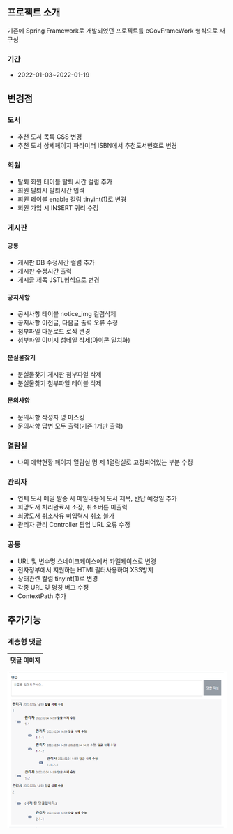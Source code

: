 ## 프로젝트 소개
기존에 Spring Framework로 개발되었던 프로젝트를 eGovFrameWork 형식으로 재구성

### 기간
- 2022-01-03~2022-01-19

## 변경점

### 도서
- 추천 도서 목록 CSS 변경
- 추천 도서 상세페이지 파라미터 ISBN에서 추천도서번호로 변경

### 회원
- 탈퇴 회원 테이블 탈퇴 시간 컬럼 추가
- 회원 탈퇴시 탈퇴시간 입력
- 회원 테이블 enable 칼럼 tinyint(1)로 변경
- 회원 가입 시 INSERT 쿼리 수정

### 게시판

#### 공통
- 게시판 DB 수정시간 컬럼 추가
- 게시판 수정시간 출력
- 게시글 제목 JSTL형식으로 변경
 
#### 공지사항
- 공시사항 테이블 notice_img 컬럼삭제
- 공지사항 이전글, 다음글 출력 오류 수정
- 첨부파일 다운로드 로직 변경
- 첨부파일 이미지 섬네일 삭제(아이콘 일치화)

#### 분실물찾기
- 분실물찾기 게시판 첨부파일 삭제
- 분실물찾기 첨부파일 테이블 삭제

#### 문의사항
- 문의사항 작성자 명 마스킹
- 문의사항 답변 모두 출력(기존 1개만 출력)

### 열람실
- 나의 예약현황 페이지 열람실 명 제 1열람실로 고정되어있는 부분 수정

### 관리자
- 연체 도서 메일 발송 시 메일내용에 도서 제목, 반납 예정일 추가
- 희망도서 처리완료시 소장, 취소버튼 미출력
- 희망도서 취소사유 미입력시 취소 불가
- 관리자 관리 Controller 팝업 URL 오류 수정
 
### 공통
- URL 및 변수명 스네이크케이스에서 카멜케이스로 변경
- 전자정부에서 지원하는 HTML필터사용하여 XSS방지
- 상태관련 칼럼 tinyint(1)로 변경
- 각종 URL 및 명칭 버그 수정
- ContextPath 추가

## 추가기능

### 계층형 댓글
댓글 이미지|
|---|
![reply.png](github_img/reply.png)
